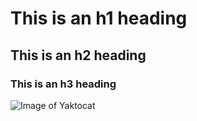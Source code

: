 # This is an h1 heading
## This is an h2 heading
### This is an h3 heading

![Image of Yaktocat](https://octodex.github.com/images/yaktocat.png)
